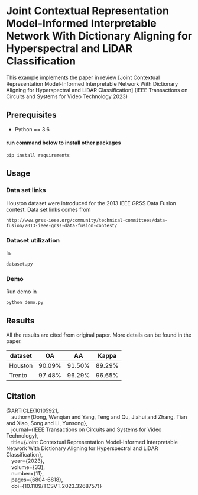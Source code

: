 # Joint Contextual Representation Model-Informed Interpretable Network With Dictionary Aligning for Hyperspectral and LiDAR Classification

This example implements the paper in review [Joint Contextual Representation Model-Informed Interpretable Network With Dictionary Aligning for Hyperspectral and LiDAR Classification] (IEEE Transactions on Circuits and Systems for Video Technology 2023)


## Prerequisites
- Python == 3.6

#### run command below to install other packages
```
pip install requirements
```

## Usage

### Data set links

Houston dataset were introduced for the 2013 IEEE GRSS Data Fusion contest. Data set links comes from
```
http://www.grss-ieee.org/community/technical-committees/data-fusion/2013-ieee-grss-data-fusion-contest/
```

### Dataset utilization

In
```
dataset.py
```

### Demo

Run demo in 
```
python demo.py 
```


## Results
All the results are cited from original paper. More details can be found in the paper.

| dataset  	 | OA | AA      |Kappa
|---------- |-------  |--------|--------
| Houston  | 90.09%| 91.50%|89.29%
| Trento    | 97.48%| 96.29% |96.65%

## Citation
@ARTICLE{10105921,  
  &emsp;author={Dong, Wenqian and Yang, Teng and Qu, Jiahui and Zhang, Tian and Xiao, Song and Li, Yunsong},  
  &emsp;journal={IEEE Transactions on Circuits and Systems for Video Technology},   
  &emsp;title={Joint Contextual Representation Model-Informed Interpretable Network With Dictionary Aligning for Hyperspectral and LiDAR Classification},   
  &emsp;year={2023},  
  &emsp;volume={33},  
  &emsp;number={11},  
  &emsp;pages={6804-6818},  
  &emsp;doi={10.1109/TCSVT.2023.3268757}}

